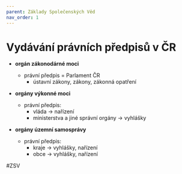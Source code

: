 ```yaml
---
parent: Základy Společenských Věd
nav_order: 1
---
```

# Vydávání právních předpisů v ČR

- **orgán zákonodárné moci**
	- právní předpis = Parlament ČR
		- ústavní zákony, zákony, zákonná opatření

- **orgány výkonné moci**
	- právní předpis:
		- vláda -> nařízení
		- ministerstva a jiné správní orgány -> vyhlášky

- **orgány územní samosprávy**
	-  právní předpis:
		- kraje -> vyhlášky, nařízení
		- obce -> vyhlášky, nařízení


#ZSV 